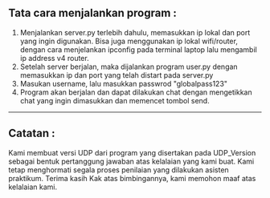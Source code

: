 ## Tata cara menjalankan program :
1. Menjalankan server.py terlebih dahulu, memasukkan ip lokal dan port yang ingin digunakan. Bisa juga menggunakan ip lokal wifi/router, dengan cara menjelankan ipconfig pada terminal laptop lalu mengambil ip address v4 router.
2. Setelah server berjalan, maka dijalankan program user.py dengan memasukkan ip dan port yang telah distart pada server.py
3. Masukan username, lalu masukkan passwrod "globalpass123"
4. Program akan berjalan dan dapat dilakukan chat dengan mengetikkan chat yang ingin dimasukkan dan memencet tombol send.

---
## Catatan :
Kami membuat versi UDP dari program yang disertakan pada UDP_Version sebagai bentuk pertanggung jawaban atas kelalaian yang kami buat. Kami tetap menghormati segala proses penilaian yang dilakukan asisten praktikum. Terima kasih Kak atas bimbingannya, kami memohon maaf atas kelalaian kami. 
